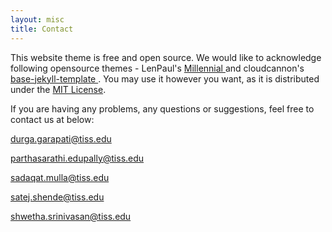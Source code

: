 ```yaml
---
layout: misc
title: Contact
---
```


This website theme is free and open source. We would like to acknowledge following opensource themes - LenPaul's <a href="https://github.com/LeNPaul/Millennial">Millennial </a> and cloudcannon's <a href="https://github.com/CloudCannon/base-jekyll-template">base-jekyll-template </a>. You may use it however you want, as it is distributed under the [MIT License](http://choosealicense.com/licenses/mit/). 

If you are having any problems, any questions or suggestions, feel free to contact us at below:

durga.garapati@tiss.edu

parthasarathi.edupally@tiss.edu

sadaqat.mulla@tiss.edu

satej.shende@tiss.edu

shwetha.srinivasan@tiss.edu

